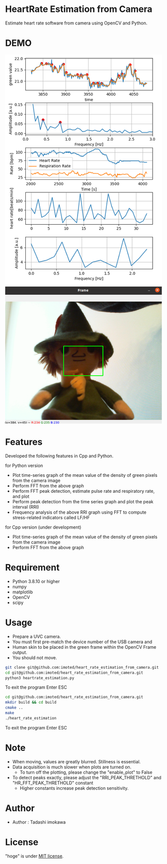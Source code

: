 # HeartRate Estimation from Camera

Estimate heart rate software from camera using OpenCV and Python.

# DEMO

![](image/graph.png)
![](image/pic.png)


# Features

Developed the following features in Cpp and Python.

for Python version

* Plot time-series graph of the mean value of the density of green pixels from the camera image
* Perform FFT from the above graph 
* Perform FFT peak detection, estimate pulse rate and respiratory rate, and plot
* Perform peak detection from the time series graph and plot the peak interval (RRI)
* Frequency analysis of the above RRI graph using FFT to compute stress-related indicators called LF/HF

for Cpp version (under development)

* Plot time-series graph of the mean value of the density of green pixels from the camera image
* Perform FFT from the above graph 

# Requirement

* Python 3.8.10 or higher
* numpy
* matplotlib
* OpenCV  
* scipy

# Usage

* Prepare a UVC camera.
* You must first pre-match the device number of the USB camera and
* Human skin to be placed in the green frame within the OpenCV Frame output.
* You should not move.

```bash for Python
git clone git@github.com:imoted/heart_rate_estimation_from_camera.git
cd git@github.com:imoted/heart_rate_estimation_from_camera.git
python3 heartrate_estimation.py
```
To exit the program Enter ESC


```bash for Cpp
cd git@github.com:imoted/heart_rate_estimation_from_camera.git
mkdir build && cd build
cmake .. 
make
./heart_rate_estimation
```
To exit the program Enter ESC

# Note

* When moving, values are greatly blurred. Stillness is essential.
* Data acquisition is much slower when plots are turned on.
  * To turn off the plotting, please change the "enable_plot" to False
* To detect peaks exactly, please adjust the "RRI_PEAK_THRETHOLD" and "HR_FFT_PEAK_THRETHOLD" constant
  * Higher constants increase peak detection sensitivity.

# Author

* Author :  Tadashi imokawa

# License

"hoge" is under [MIT license](https://en.wikipedia.org/wiki/MIT_License).
